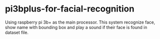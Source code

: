 # pi3bplus-for-facial-recognition

Using raspberry pi 3b+ as the main processor. This system recognize face, show name with bounding box and play a sound if their face is found in dataset file.
